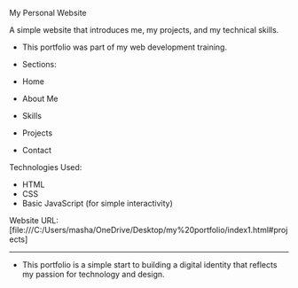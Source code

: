 My Personal Website 

A simple website that introduces me, my projects, and my technical skills.

- This portfolio was part of my web development training.

- Sections:

- Home
- About Me
- Skills
- Projects
- Contact

Technologies Used:
- HTML
- CSS
- Basic JavaScript (for simple interactivity)

Website URL:
[file:///C:/Users/masha/OneDrive/Desktop/my%20portfolio/index1.html#projects]

---

- This portfolio is a simple start to building a digital identity that reflects my passion for technology and design.
